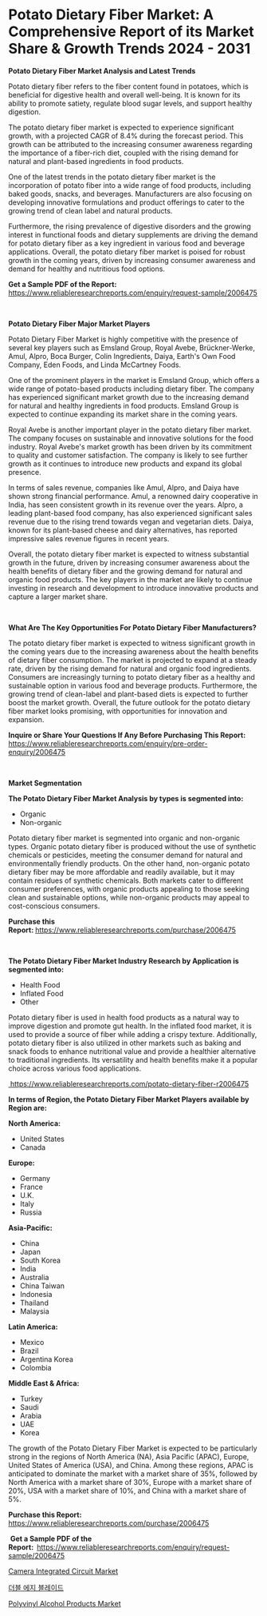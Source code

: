 <p><h1>Potato Dietary Fiber Market: A Comprehensive Report of its Market Share & Growth Trends 2024 - 2031</h1></p><p><strong>Potato Dietary Fiber Market Analysis and Latest Trends</strong></p>
<p><p>Potato dietary fiber refers to the fiber content found in potatoes, which is beneficial for digestive health and overall well-being. It is known for its ability to promote satiety, regulate blood sugar levels, and support healthy digestion.</p><p>The potato dietary fiber market is expected to experience significant growth, with a projected CAGR of 8.4% during the forecast period. This growth can be attributed to the increasing consumer awareness regarding the importance of a fiber-rich diet, coupled with the rising demand for natural and plant-based ingredients in food products.</p><p>One of the latest trends in the potato dietary fiber market is the incorporation of potato fiber into a wide range of food products, including baked goods, snacks, and beverages. Manufacturers are also focusing on developing innovative formulations and product offerings to cater to the growing trend of clean label and natural products.</p><p>Furthermore, the rising prevalence of digestive disorders and the growing interest in functional foods and dietary supplements are driving the demand for potato dietary fiber as a key ingredient in various food and beverage applications. Overall, the potato dietary fiber market is poised for robust growth in the coming years, driven by increasing consumer awareness and demand for healthy and nutritious food options.</p></p>
<p><strong>Get a Sample PDF of the Report:&nbsp;</strong> <a href="https://www.reliableresearchreports.com/enquiry/request-sample/2006475">https://www.reliableresearchreports.com/enquiry/request-sample/2006475</a></p>
<p>&nbsp;</p>
<p><strong>Potato Dietary Fiber Major Market Players</strong></p>
<p><p>Potato Dietary Fiber Market is highly competitive with the presence of several key players such as Emsland Group, Royal Avebe, Brückner-Werke, Amul, Alpro, Boca Burger, Colin Ingredients, Daiya, Earth's Own Food Company, Eden Foods, and Linda McCartney Foods. </p><p>One of the prominent players in the market is Emsland Group, which offers a wide range of potato-based products including dietary fiber. The company has experienced significant market growth due to the increasing demand for natural and healthy ingredients in food products. Emsland Group is expected to continue expanding its market share in the coming years.</p><p>Royal Avebe is another important player in the potato dietary fiber market. The company focuses on sustainable and innovative solutions for the food industry. Royal Avebe's market growth has been driven by its commitment to quality and customer satisfaction. The company is likely to see further growth as it continues to introduce new products and expand its global presence.</p><p>In terms of sales revenue, companies like Amul, Alpro, and Daiya have shown strong financial performance. Amul, a renowned dairy cooperative in India, has seen consistent growth in its revenue over the years. Alpro, a leading plant-based food company, has also experienced significant sales revenue due to the rising trend towards vegan and vegetarian diets. Daiya, known for its plant-based cheese and dairy alternatives, has reported impressive sales revenue figures in recent years.</p><p>Overall, the potato dietary fiber market is expected to witness substantial growth in the future, driven by increasing consumer awareness about the health benefits of dietary fiber and the growing demand for natural and organic food products. The key players in the market are likely to continue investing in research and development to introduce innovative products and capture a larger market share.</p></p>
<p>&nbsp;</p>
<p><strong>What Are The Key Opportunities For Potato Dietary Fiber Manufacturers?</strong></p>
<p><p>The potato dietary fiber market is expected to witness significant growth in the coming years due to the increasing awareness about the health benefits of dietary fiber consumption. The market is projected to expand at a steady rate, driven by the rising demand for natural and organic food ingredients. Consumers are increasingly turning to potato dietary fiber as a healthy and sustainable option in various food and beverage products. Furthermore, the growing trend of clean-label and plant-based diets is expected to further boost the market growth. Overall, the future outlook for the potato dietary fiber market looks promising, with opportunities for innovation and expansion.</p></p>
<p><strong>Inquire or Share Your Questions If Any Before Purchasing This Report:</strong> <a href="https://www.reliableresearchreports.com/enquiry/pre-order-enquiry/2006475">https://www.reliableresearchreports.com/enquiry/pre-order-enquiry/2006475</a></p>
<p>&nbsp;</p>
<p><strong>Market Segmentation</strong></p>
<p><strong>The Potato Dietary Fiber Market Analysis by types is segmented into:</strong></p>
<p><ul><li>Organic</li><li>Non-organic</li></ul></p>
<p><p>Potato dietary fiber market is segmented into organic and non-organic types. Organic potato dietary fiber is produced without the use of synthetic chemicals or pesticides, meeting the consumer demand for natural and environmentally friendly products. On the other hand, non-organic potato dietary fiber may be more affordable and readily available, but it may contain residues of synthetic chemicals. Both markets cater to different consumer preferences, with organic products appealing to those seeking clean and sustainable options, while non-organic products may appeal to cost-conscious consumers.</p></p>
<p><strong>Purchase this Report:&nbsp;</strong><a href="https://www.reliableresearchreports.com/purchase/2006475">https://www.reliableresearchreports.com/purchase/2006475</a></p>
<p>&nbsp;</p>
<p><strong>The Potato Dietary Fiber Market Industry Research by Application is segmented into:</strong></p>
<p><ul><li>Health Food</li><li>Inflated Food</li><li>Other</li></ul></p>
<p><p>Potato dietary fiber is used in health food products as a natural way to improve digestion and promote gut health. In the inflated food market, it is used to provide a source of fiber while adding a crispy texture. Additionally, potato dietary fiber is also utilized in other markets such as baking and snack foods to enhance nutritional value and provide a healthier alternative to traditional ingredients. Its versatility and health benefits make it a popular choice across various food applications.</p></p>
<p><a href="https://www.reliableresearchreports.com/potato-dietary-fiber-r2006475">&nbsp;https://www.reliableresearchreports.com/potato-dietary-fiber-r2006475</a></p>
<p><strong>In terms of Region, the Potato Dietary Fiber Market Players available by Region are:</strong></p>
<p>
    <p> <strong> North America: </strong>
        <ul>
            <li>United States</li>
            <li>Canada</li>
        </ul>
        </p> 
    <p> <strong> Europe: </strong>
        <ul>
            <li>Germany</li>
            <li>France</li>
            <li>U.K.</li>
            <li>Italy</li>
            <li>Russia</li>
        </ul>
        </p> 
    <p> <strong> Asia-Pacific: </strong>
        <ul>
            <li>China</li>
            <li>Japan</li>
            <li>South Korea</li>
            <li>India</li>
            <li>Australia</li>
            <li>China Taiwan</li>
            <li>Indonesia</li>
            <li>Thailand</li>
            <li>Malaysia</li>
        </ul>
        </p> 
    <p> <strong> Latin America: </strong>
        <ul>
            <li>Mexico</li>
            <li>Brazil</li>
            <li>Argentina Korea</li>
            <li>Colombia</li>
        </ul>
        </p> 
    <p> <strong> Middle East & Africa: </strong>
        <ul>
            <li>Turkey</li>
            <li>Saudi</li>
            <li>Arabia</li>
            <li>UAE</li>
            <li>Korea</li>
        </ul>
    </p>
    </p>
<p><p>The growth of the Potato Dietary Fiber Market is expected to be particularly strong in the regions of North America (NA), Asia Pacific (APAC), Europe, United States of America (USA), and China. Among these regions, APAC is anticipated to dominate the market with a market share of 35%, followed by North America with a market share of 30%, Europe with a market share of 20%, USA with a market share of 10%, and China with a market share of 5%.</p></p>
<p><strong>Purchase this Report: </strong><a href="https://www.reliableresearchreports.com/purchase/2006475">https://www.reliableresearchreports.com/purchase/2006475</a></p>
<p>&nbsp;<strong>Get a Sample PDF of the Report:&nbsp;&nbsp;</strong><a href="https://www.reliableresearchreports.com/enquiry/request-sample/2006475">https://www.reliableresearchreports.com/enquiry/request-sample/2006475</a></p>
<p><strong></strong></p>
<p><p><a href="https://issuu.com/reportprime-2/docs/camera-integrated-circuit-market-size-2030.pptx">Camera Integrated Circuit Market</a></p><p><a href="https://github.com/vseigx30c9a1j/Market-Research-Report-List-1/blob/main/489674117252.md">더블 에지 블레이드</a></p><p><a href="https://ivy-potential-64b.notion.site/Polyvinyl-Alcohol-Products-Market-Research-Report-Reveals-The-Latest-Trends-And-Opportunities-of-thi-b59db4758a334b80af519713532aefdc">Polyvinyl Alcohol Products Market</a></p></p>